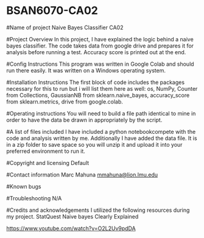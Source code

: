 # BSAN6070-CA02
#Name of project Naive Bayes Classifier CA02

#Project Overview In this project, I have explained the logic behind a naive bayes classifier. The code takes data from google drive and prepares it for analysis before running 
a test. Accuracy score is printed out at the end.

#Config Instructions This program was written in Google Colab and should run there easily. It was written on a Windows operating system.

#Installation Instructions The first block of code includes the packages necessary for this to run but i will list them here as well: os, NumPy, Counter from Collections, GaussianNB from sklearn.naive_bayes, accuracy_score from sklearn.metrics, drive from google.colab.

#Operating instructions You will need to build a file path identical to mine in order to have the data be drawn in appropriately by the script. 

#A list of files included I have included a python notebookcompete with the code and analysis written by me. Additionally I have added the data file. It is in a zip folder to save space so you will unzip it and upload it into your preferred environment to run it.

#Copyright and licensing Default

#Contact information Marc Mahuna mmahuna@lion.lmu.edu

#Known bugs 

#Troubleshooting N/A

#Credits and acknowledgements I utilized the following resources during my project.
StatQuest Naive bayes Clearly Explained

https://www.youtube.com/watch?v=O2L2Uv9pdDA

